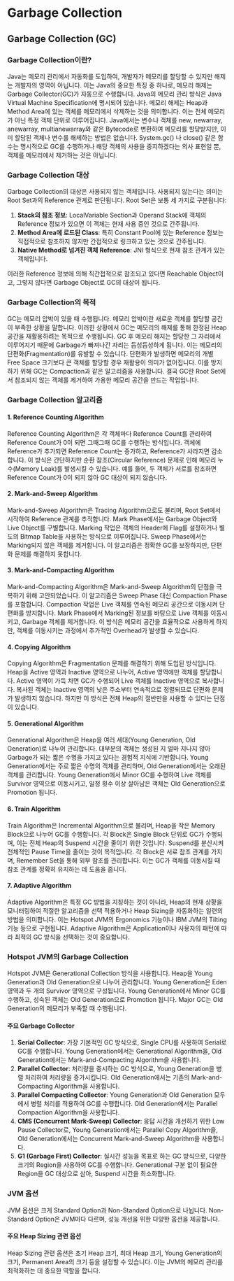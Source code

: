 # Garbage Collection

## Garbage Collection (GC)

### Garbage Collection이란?

Java는 메모리 관리에서 자동화를 도입하여, 개발자가 메모리를 할당할 수 있지만 해제는 개발자의 영역이 아닙니다. 이는 Java의 중요한 특징 중 하나로, 메모리 해제는 Garbage Collector(GC)가 자동으로 수행합니다. Java의 메모리 관리 방식은 Java Virtual Machine Specification에 명시되어 있습니다. 메모리 해제는 Heap과 Method Area에 있는 객체를 메모리에서 삭제하는 것을 의미합니다. 이는 전체 메모리가 아닌 특정 객체 단위로 이루어집니다. Java에서는 변수나 객체를 new, newarray, anewarray, multianewarray와 같은 Bytecode로 변환하여 메모리를 할당받지만, 이미 할당된 객체나 변수를 해제하는 방법은 없습니다. System.gc() 나 close() 같은 함수는 명시적으로 GC를 수행하거나 해당 객체의 사용을 중지하겠다는 의사 표현일 뿐, 객체를 메모리에서 제거하는 것은 아닙니다.

### Garbage Collection 대상

Garbage Collection의 대상은 사용되지 않는 객체입니다. 사용되지 않는다는 의미는 Root Set과의 Reference 관계로 판단됩니다. Root Set은 보통 세 가지로 구분됩니다:

1. **Stack의 참조 정보**: LocalVariable Section과 Operand Stack에 객체의 Reference 정보가 있으면 이 객체는 현재 사용 중인 것으로 간주됩니다.
2. **Method Area에 로드된 Class**: 특히 Constant Pool에 있는 Reference 정보는 직접적으로 참조하지 않지만 간접적으로 링크하고 있는 것으로 간주됩니다.
3. **Native Method로 넘겨진 객체 Reference**: JNI 형식으로 현재 참조 관계가 있는 객체입니다.

이러한 Reference 정보에 의해 직간접적으로 참조되고 있다면 Reachable Object이고, 그렇지 않다면 Garbage Object로 GC의 대상이 됩니다.

### Garbage Collection의 목적

GC는 메모리 압박이 있을 때 수행됩니다. 메모리 압박이란 새로운 객체를 할당할 공간이 부족한 상황을 말합니다. 이러한 상황에서 GC는 메모리의 해제를 통해 한정된 Heap 공간을 재활용하려는 목적으로 수행됩니다. GC 후 메모리 해지는 할당한 그 자리에서 이루어지기 때문에 Garbage가 빠져나간 자리는 듬성듬성하게 됩니다. 이는 메모리의 단편화(Fragmentation)를 유발할 수 있습니다. 단편화가 발생하면 메모리의 개별 Free Space 크기보다 큰 객체를 할당할 경우 재활용이 의미가 없어집니다. 이를 방지하기 위해 GC는 Compaction과 같은 알고리즘을 사용합니다. 결국 GC란 Root Set에서 참조되지 않는 객체를 제거하여 가용한 메모리 공간을 만드는 작업입니다.

### Garbage Collection 알고리즘

#### 1. Reference Counting Algorithm

Reference Counting Algorithm은 각 객체마다 Reference Count를 관리하여 Reference Count가 0이 되면 그때그때 GC를 수행하는 방식입니다. 객체에 Reference가 추가되면 Reference Count는 증가하고, Reference가 사라지면 감소합니다. 이 방식은 간단하지만 순환 참조(Circular Reference) 문제로 인해 메모리 누수(Memory Leak)를 발생시킬 수 있습니다. 예를 들어, 두 객체가 서로를 참조하면 Reference Count가 0이 되지 않아 GC 대상이 되지 않습니다.

#### 2. Mark-and-Sweep Algorithm

Mark-and-Sweep Algorithm은 Tracing Algorithm으로도 불리며, Root Set에서 시작하여 Reference 관계를 추적합니다. Mark Phase에서는 Garbage Object와 Live Object를 구별합니다. Marking 작업은 객체의 Header에 Flag를 설정하거나 별도의 Bitmap Table을 사용하는 방식으로 이루어집니다. Sweep Phase에서는 Marking되지 않은 객체를 제거합니다. 이 알고리즘은 정확한 GC를 보장하지만, 단편화 문제를 해결하지 못합니다.

#### 3. Mark-and-Compacting Algorithm

Mark-and-Compacting Algorithm은 Mark-and-Sweep Algorithm의 단점을 극복하기 위해 고안되었습니다. 이 알고리즘은 Sweep Phase 대신 Compaction Phase를 포함합니다. Compaction 작업은 Live 객체를 연속된 메모리 공간으로 이동시켜 단편화를 방지합니다. Mark Phase에서 Marking된 정보를 바탕으로 Live 객체를 이동시키고, Garbage 객체를 제거합니다. 이 방식은 메모리 공간을 효율적으로 사용하게 하지만, 객체를 이동시키는 과정에서 추가적인 Overhead가 발생할 수 있습니다.

#### 4. Copying Algorithm

Copying Algorithm은 Fragmentation 문제를 해결하기 위해 도입된 방식입니다. Heap을 Active 영역과 Inactive 영역으로 나누어, Active 영역에만 객체를 할당합니다. Active 영역이 가득 차면 GC가 수행되어 Live 객체를 Inactive 영역으로 복사합니다. 복사된 객체는 Inactive 영역의 낮은 주소부터 연속적으로 정렬되므로 단편화 문제가 발생하지 않습니다. 하지만 이 방식은 전체 Heap의 절반만을 사용할 수 있다는 단점이 있습니다.

#### 5. Generational Algorithm

Generational Algorithm은 Heap을 여러 세대(Young Generation, Old Generation)로 나누어 관리합니다. 대부분의 객체는 생성된 지 얼마 지나지 않아 Garbage가 되는 짧은 수명을 가지고 있다는 경험적 지식에 기반합니다. Young Generation에서는 주로 짧은 수명의 객체를 관리하며, Old Generation에서는 오래된 객체를 관리합니다. Young Generation에서 Minor GC를 수행하여 Live 객체를 Survivor 영역으로 이동시키고, 일정 횟수 이상 살아남은 객체는 Old Generation으로 Promotion 됩니다.

#### 6. Train Algorithm

Train Algorithm은 Incremental Algorithm으로 불리며, Heap을 작은 Memory Block으로 나누어 GC를 수행합니다. 각 Block은 Single Block 단위로 GC가 수행되며, 이는 전체 Heap의 Suspend 시간을 줄이기 위한 것입니다. Suspend를 분산시켜 전체적인 Pause Time을 줄이는 것이 목적입니다. 각 Block은 서로 참조 관계를 가지며, Remember Set을 통해 외부 참조를 관리합니다. 이는 GC가 객체를 이동시킬 때 참조 관계를 정확히 유지하는 데 도움을 줍니다.

#### 7. Adaptive Algorithm

Adaptive Algorithm은 특정 GC 방법을 지칭하는 것이 아니라, Heap의 현재 상황을 모니터링하여 적절한 알고리즘을 선택 적용하거나 Heap Sizing을 자동화하는 일련의 방법을 의미합니다. 이는 Hotspot JVM의 Ergonomics 기능이나 IBM JVM의 Tilting 기능 등으로 구현됩니다. Adaptive Algorithm은 Application이나 사용자의 패턴에 따라 최적의 GC 방식을 선택하는 것이 중요합니다.

### Hotspot JVM의 Garbage Collection

Hotspot JVM은 Generational Collection 방식을 사용합니다. Heap을 Young Generation과 Old Generation으로 나누어 관리합니다. Young Generation은 Eden 영역과 두 개의 Survivor 영역으로 구성됩니다. Young Generation에서 Minor GC를 수행하고, 성숙된 객체는 Old Generation으로 Promotion 됩니다. Major GC는 Old Generation의 메모리가 부족할 때 수행됩니다.

#### 주요 Garbage Collector

1. **Serial Collector**: 가장 기본적인 GC 방식으로, Single CPU를 사용하여 Serial로 GC를 수행합니다. Young Generation에서는 Generational Algorithm을, Old Generation에서는 Mark-and-Compacting Algorithm을 사용합니다.
2. **Parallel Collector**: 처리량을 중시하는 GC 방식으로, Young Generation을 병렬 처리하여 처리량을 증가시킵니다. Old Generation에서는 기존의 Mark-and-Compacting Algorithm을 사용합니다.
3. **Parallel Compacting Collector**: Young Generation과 Old Generation 모두에서 병렬 처리를 적용하여 GC를 수행합니다. Old Generation에서는 Parallel Compaction Algorithm을 사용합니다.
4. **CMS (Concurrent Mark-Sweep) Collector**: 응답 시간을 개선하기 위한 Low Pause Collector로, Young Generation에서는 Parallel Copy Algorithm을, Old Generation에서는 Concurrent Mark-and-Sweep Algorithm을 사용합니다.
5. **G1 (Garbage First) Collector**: 실시간 성능을 목표로 하는 GC 방식으로, 다양한 크기의 Region을 사용하여 GC를 수행합니다. Generational 구분 없이 필요한 Region을 GC 대상으로 삼아, Suspend 시간을 최소화합니다.

### JVM 옵션

JVM 옵션은 크게 Standard Option과 Non-Standard Option으로 나뉩니다. Non-Standard Option은 JVM마다 다르며, 성능 개선을 위한 다양한 옵션을 제공합니다.

#### 주요 Heap Sizing 관련 옵션

Heap Sizing 관련 옵션은 초기 Heap 크기, 최대 Heap 크기, Young Generation의 크기, Permanent Area의 크기 등을 설정할 수 있습니다. 이는 JVM의 메모리 관리를 최적화하는 데 중요한 역할을 합니다.
